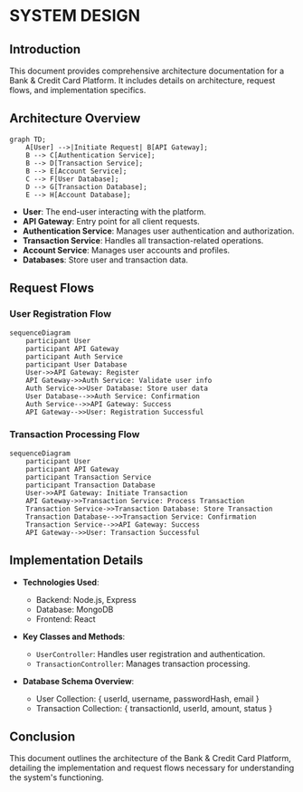 # SYSTEM DESIGN

## Introduction
This document provides comprehensive architecture documentation for a Bank & Credit Card Platform. It includes details on architecture, request flows, and implementation specifics.

## Architecture Overview
```mermaid
graph TD;
    A[User] -->|Initiate Request| B[API Gateway];
    B --> C[Authentication Service];
    B --> D[Transaction Service];
    B --> E[Account Service];
    C --> F[User Database];
    D --> G[Transaction Database];
    E --> H[Account Database];
```  
- **User**: The end-user interacting with the platform.  
- **API Gateway**: Entry point for all client requests.  
- **Authentication Service**: Manages user authentication and authorization.  
- **Transaction Service**: Handles all transaction-related operations.  
- **Account Service**: Manages user accounts and profiles.  
- **Databases**: Store user and transaction data.

## Request Flows
### User Registration Flow
```mermaid
sequenceDiagram
    participant User
    participant API Gateway
    participant Auth Service
    participant User Database
    User->>API Gateway: Register
    API Gateway->>Auth Service: Validate user info
    Auth Service->>User Database: Store user data
    User Database-->>Auth Service: Confirmation
    Auth Service-->>API Gateway: Success
    API Gateway-->>User: Registration Successful
```

### Transaction Processing Flow
```mermaid
sequenceDiagram
    participant User
    participant API Gateway
    participant Transaction Service
    participant Transaction Database
    User->>API Gateway: Initiate Transaction
    API Gateway->>Transaction Service: Process Transaction
    Transaction Service->>Transaction Database: Store Transaction
    Transaction Database-->>Transaction Service: Confirmation
    Transaction Service-->>API Gateway: Success
    API Gateway-->>User: Transaction Successful
```

## Implementation Details
- **Technologies Used**:  
  - Backend: Node.js, Express  
  - Database: MongoDB  
  - Frontend: React  

- **Key Classes and Methods**:  
  - `UserController`: Handles user registration and authentication.  
  - `TransactionController`: Manages transaction processing.  
  
- **Database Schema Overview**:  
  - User Collection: { userId, username, passwordHash, email }  
  - Transaction Collection: { transactionId, userId, amount, status }  

## Conclusion
This document outlines the architecture of the Bank & Credit Card Platform, detailing the implementation and request flows necessary for understanding the system's functioning.